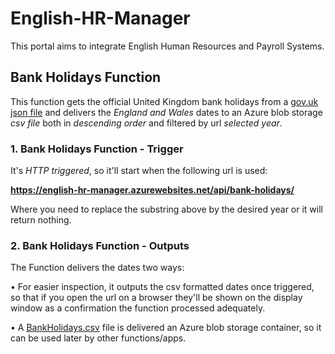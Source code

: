 # English-HR-Manager
This portal aims to integrate English Human Resources and Payroll Systems.

## Bank Holidays Function
This function gets the official United Kingdom bank holidays from a [gov.uk json file](https://www.gov.uk/bank-holidays.json) and delivers the *England and Wales* dates to an Azure blob storage *csv file* both in *descending order* and filtered by url *selected year*.

### 1. Bank Holidays Function - Trigger
It's *HTTP triggered*, so it'll start when the following url is used:

**https://english-hr-manager.azurewebsites.net/api/bank-holidays/<year>**
  
Where you need to replace the *<year>* substring above by the desired year or it will return nothing.

### 2. Bank Holidays Function - Outputs
The Function delivers the dates two ways:

• For easier inspection, it outputs the csv formatted dates once triggered, so that if you open the url on a browser they'll be shown on the display window as a confirmation the function processed adequately.
  
• A [BankHolidays.csv](https://englishhrmanager.blob.core.windows.net/bankholidays/BankHolidays.csv) file is delivered an Azure blob storage container, so it can be used later by other functions/apps.
